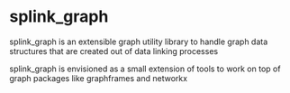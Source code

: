 # splink_graph

splink_graph is an extensible graph utility library to handle graph data structures 
that are created out of data linking processes 


splink_graph is envisioned as a small extension of tools to work on top of graph packages like graphframes and networkx



